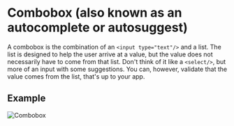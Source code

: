 <script setup>
  import React from './react.md';
</script>

# Combobox (also known as an autocomplete or autosuggest)

A combobox is the combination of an `<input type="text"/>` and a list. The list is designed to help the user arrive at a value, but the value does not necessarily have to come from that list. Don't think of it like a `<select/>`, but more of an input with some suggestions. You can, however, validate that the value comes from the list, that's up to your app.

## Example

![Combobox](/combobox.png)

<tabs-content>
  <template #react>
   <react />
  </template>
</tabs-content>